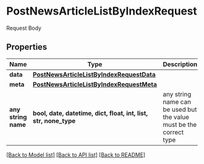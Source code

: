 # PostNewsArticleListByIndexRequest

Request Body

## Properties
Name | Type | Description | Notes
------------ | ------------- | ------------- | -------------
**data** | [**PostNewsArticleListByIndexRequestData**](PostNewsArticleListByIndexRequestData.md) |  | 
**meta** | [**PostNewsArticleListByIndexRequestMeta**](PostNewsArticleListByIndexRequestMeta.md) |  | [optional] 
**any string name** | **bool, date, datetime, dict, float, int, list, str, none_type** | any string name can be used but the value must be the correct type | [optional]

[[Back to Model list]](../README.md#documentation-for-models) [[Back to API list]](../README.md#documentation-for-api-endpoints) [[Back to README]](../README.md)


